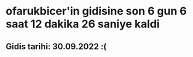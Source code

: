 # ofarukbicer'in gidisine son 6 gun 6 saat 12 dakika 26 saniye kaldi

## Gidis tarihi: 30.09.2022 :(